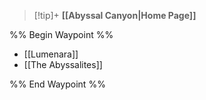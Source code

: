 > [!tip]+ **[[Abyssal Canyon|Home Page]]**

%% Begin Waypoint %%
- [[Lumenara]]
- [[The Abyssalites]]

%% End Waypoint %%

